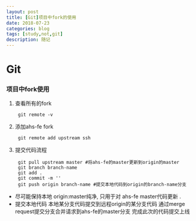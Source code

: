 ```yaml
---
layout: post
title: [Git]项目中fork的使用
date: 2018-07-23
categories: blog
tags: [study,not,git]
description: 随记
---
```


# Git

### 项目中fork使用
1. 查看所有的fork

        git remote -v 

2. 添加ahs-fe fork

        git remote add upstream ssh 

3. 提交代码流程

        git pull upstream master #将ahs-fe的master更新到origin的master
        git branch branch-name
        git add .
        git commit -m ''
        git push origin branch-name #提交本地代码到origin的branch-name分支

- 尽可能保持本地 origin:master纯净, 只用于对 ahs-fe master代码更新 .
- 提交本地代码 本地某分支代码提交到远程origin的某分支代码 通过merge request提交分支合并请求到ahs-fe的master分支 完成此次的代码提交上线